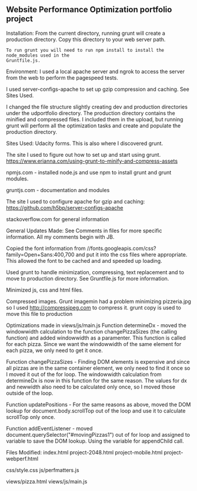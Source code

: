 ## Website Performance Optimization portfolio project

Installation:
    From the current directory, running grunt will create a production directory. Copy
    this directory to your web server path.

    To run grunt you will need to run npm install to install the node_modules used in the
    Gruntfile.js.

Environment:
  I used a local apache server and ngrok to access the server from the web to perform the
  pagespeed tests.

  I used server-configs-apache to set up gzip compression and caching. See Sites Used.

  I changed the file structure slightly creating dev and production directories under the
  udportfolio directory.  The production directory contains the minified and compressed files.
  I included them in the upload, but running grunt will perform all the optimization tasks
  and create and populate the production directory.

Sites Used:
  Udacity forms.  This is also where I discovered grunt.

  The site I used to figure out how to set up and start using grunt.
  https://www.erianna.com/using-grunt-to-minify-and-compress-assets

  npmjs.com - installed node.js and use npm to install grunt and grunt modules.

  gruntjs.com - documentation and modules

  The site I used to configure apache for gzip and caching:
  https://github.com/h5bp/server-configs-apache

  stackoverflow.com for general information


General Updates Made:
  See Comments in files for more specific information.
  All my comments begin with JB.

  Copied the font information from //fonts.googleapis.com/css?family=Open+Sans:400,700 and
  put it into the css files where appropriate. This allowed the font to be cached and
  and speeded up loading.

  Used grunt to handle minimization, compressing, text replacement and to move to production
  directory.  See Gruntfile.js for more information.

  Minimized js, css and html files.

  Compressed images.  Grunt imagemin had a problem minimizing pizzeria.jpg so I used
  http://compressjpeg.com to compress it.  grunt copy is used to move this file to production

Optimizations made in views/js/main.js
  Function determineDx - moved the windowwidth calculation to the function changePizzaSizes
  (the calling function) and added windowwidth as a paramenter.  This function is called
  for each pizza.  Since we want the windowwidth of the same element for each pizza, we
  only need to get it once.

  Function changePizzaSizes - Finding DOM elements is expensive and since all pizzas are in
  the same container element, we only need to find it once so I moved it out of the for loop.
  The windowwidth calculation from determineDx is now in this function for the same reason.
  The values for dx and newwidth also need to be calculated only once, so I moved those outside
  of the loop.

  Function updatePositions - For the same reasons as above, moved the DOM lookup for
  document.body.scrollTop out of the loop and use it to calculate scrollTop only once.

  Function addEventListener - moved document.querySelector("#movingPizzas1") out of for loop
  and assigned to variable to save the DOM lookup. Using the variable for appendChild call.

 Files Modified:
  index.html
  project-2048.html
  project-mobile.html
  project-webperf.html

  css/style.css 
  js/perfmatters.js

  views/pizza.html
  views/js/main.js
